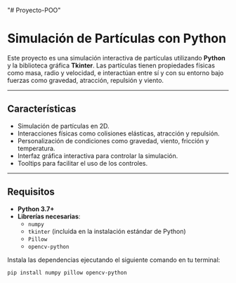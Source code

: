 "# Proyecto-POO" 
# Simulación de Partículas con Python

Este proyecto es una simulación interactiva de partículas utilizando **Python** y la biblioteca gráfica **Tkinter**. Las partículas tienen propiedades físicas como masa, radio y velocidad, e interactúan entre sí y con su entorno bajo fuerzas como gravedad, atracción, repulsión y viento.

---

## **Características**
- Simulación de partículas en 2D.
- Interacciones físicas como colisiones elásticas, atracción y repulsión.
- Personalización de condiciones como gravedad, viento, fricción y temperatura.
- Interfaz gráfica interactiva para controlar la simulación.
- Tooltips para facilitar el uso de los controles.

---

## **Requisitos**
- **Python 3.7+**
- **Librerías necesarias**:
  - `numpy`
  - `tkinter` (incluida en la instalación estándar de Python)
  - `Pillow`
  - `opencv-python`

Instala las dependencias ejecutando el siguiente comando en tu terminal:

```bash
pip install numpy pillow opencv-python

